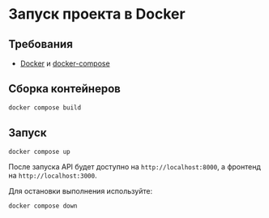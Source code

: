 # Запуск проекта в Docker

## Требования
- [Docker](https://www.docker.com/) и [docker-compose](https://docs.docker.com/compose/)

## Сборка контейнеров
```bash
docker compose build
```

## Запуск
```bash
docker compose up
```
После запуска API будет доступно на `http://localhost:8000`,
а фронтенд на `http://localhost:3000`.

Для остановки выполнения используйте:
```bash
docker compose down
```
